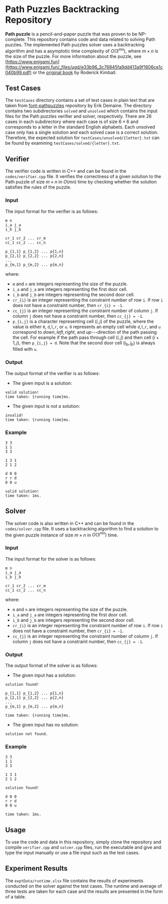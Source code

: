 # Path Puzzles Backtracking Repository

**Path puzzle** is a pencil-and-paper puzzle that was proven to be NP-complete. This repository contains code and data related to solving Path puzzles. The implemented Path puzzles solver uses a backtracking algorithm and has a asymptotic time complexity of $O(3^{mn})$, where $m \times n$ is the size of the puzzle.
For more information about the puzzle, see [https://www.enigami.fun](https://www.enigami.fun/_files/ugd/e33b96_3c76845fa9dd413a9f1606ce1c040b99.pdf) or the [original book](https://books.google.co.id/books/about/Path_Puzzles.html?id=tDhaswEACAAJ&redir_esc=y) by Roderick Kimball.

## Test Cases

The `testCases` directory contains a set of test cases in plain text that are taken from [font-pathpuzzles](https://github.com/edemaine/font-pathpuzzles) repository by Erik Demaine.  The directory contains two subdirectories `solved` and `unsolved` which contains the input files for the Path puzzles verifier and solver, respectively. 
There are 26 cases in each subdirectory where each case is of size $6 \times 6$ and corresponds to a letter in the standard English alphabets. Each unsolved case only has a single solution and each solved case is a correct solution.  Therefore, the expected solution for  `testCases/unsolved/{letter}.txt` can be found by examining  `testCases/solved/{letter}.txt`.

## Verifier

The verifier code is written in C++ and can be found in the `codes/verifier.cpp` file. It verifies the correctness of a given solution to the Path puzzle of size $m \times n$ in $O(mn)$ time by checking whether the solution satisfies the rules of the puzzle.

### Input
The input format for the verifier is as follows:
```
m n
i_a j_a
i_b j_b

cr_1 cr_2 ... cr_m
cc_1 cc_2 ... cc_n

p_{1,1} p_{1,2} ... p{1,n}
p_{2,1} p_{2,2} ... p{2,n}
...
p_{m,1} p_{m,2} ... p{m,n}
```
where:

 - `m` and `n` are integers representing the size of the puzzle.
 - `i_a` and `j_a` are integers representing the first door cell.
 - `i_b` and `j_b` are integers representing the second door cell.
 - `cr_{i}` is an integer representing the constraint number of row `i`. If row `i` does not have a constraint number, then `cr_{i} = -1`.
 - `cc_{j}` is an integer representing the constraint number of column `j`. If column `j` does not have a constraint number, then `cc_{j} = -1`.
 - `p_{i,j}` is a character representing cell $(i,j)$ of the puzzle, where the value is either `0`, `d`,`l`,`r`, or `u`. `0` represents an empty cell while `d`,`l`,`r`, and `u` correspond to $down, left, right,$ and $up$---direction of the path passing the cell. For example if the path pass through cell $(i,j)$ and then cell  $(i+1,j)$, then `p_{i,j} = d`.  Note that the second door cell $(i_b,j_b)$ is always filled with `u`.

### Output
The output format of the verifier is as follows:

 - The given input is a solution:
 ```
 valid solution!
 time taken: {running time}ms.
 ```
 - The given input is not a solution:
  ```
 invalid!
 time taken: {running time}ms.
 ```
### Example
```
3 3
1 1
3 3

1 3 1
2 1 2

d 0 0
r r d
0 0 u
```
```
valid solution!
time taken: 1ms.
 ```

## Solver

The solver code is also written in C++ and can be found in the `codes/solver.cpp` file. It uses a backtracking algorithm to find a solution to the given puzzle instance of size $m \times n$ in $O(3^{mn})$ time.

### Input
The input format for the solver is as follows:
```
m n
i_a j_a
i_b j_b

cr_1 cr_2 ... cr_m
cc_1 cc_2 ... cc_n
```
where:

 - `m` and `n` are integers representing the size of the puzzle.
 - `i_a` and `j_a` are integers representing the first door cell.
 - `i_b` and `j_b` are integers representing the second door cell.
 - `cr_{i}` is an integer representing the constraint number of row `i`. If row `i` does not have a constraint number, then `cr_{i} = -1`.
 - `cc_{j}` is an integer representing the constraint number of column `j`. If column `j` does not have a constraint number, then `cc_{j} = -1`.

### Output
The output format of the solver is as follows:

 - The given input has a solution:
 ```
solution found!

p_{1,1} p_{1,2} ... p{1,n}
p_{2,1} p_{2,2} ... p{2,n}
...
p_{m,1} p_{m,2} ... p{m,n}

time taken: {running time}ms.
 ```
 - The given input has no solution:
  ```
solution not found.
 ```

### Example
```
3 3
1 1
3 3

1 3 1
2 1 2
```
```
solution found!

d 0 0
r r d
0 0 u

time taken: 1ms.
 ```
## Usage

To use the code and data in this repository, simply clone the repository and compile `verifier.cpp` and `solver.cpp` files, run the executable and give and type the input manually or use a file input such as the test cases.

## Experiment Results

The `exptData/runtime.xlsx` file contains the results of experiments conducted on the solver against the test cases. The runtime and average of three tests are taken for each case and the results are presented in the form of  a table.

